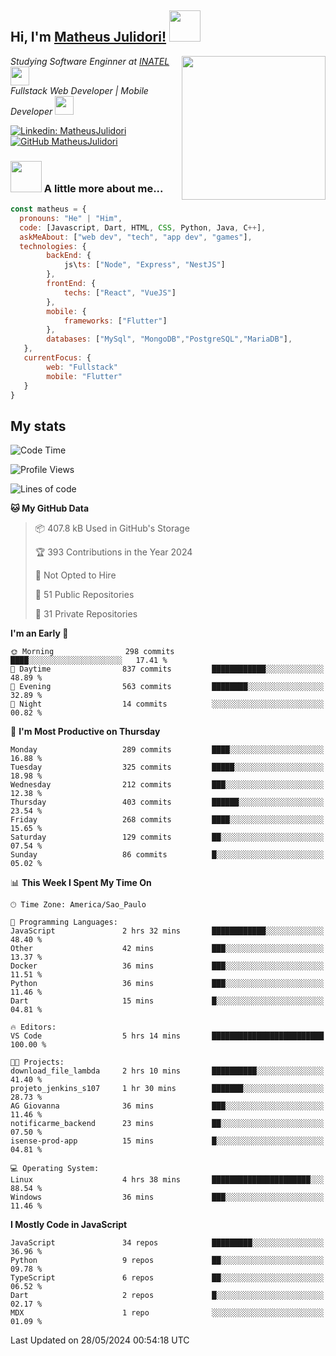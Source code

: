 <h2> Hi, I'm <a href="https://matheusjulidori.github.io" target="_blank">Matheus Julidori!</a> <img src="https://media.giphy.com/media/12oufCB0MyZ1Go/giphy.gif" width="50"></h2>
<img align='right' src="https://media.giphy.com/media/3oKIPnAiaMCws8nOsE/giphy.gif" width="230" height="auto">
<p><em>Studying Software Enginner at <a href="http://www.inatel.br" target="_blank">INATEL</a><img src="https://media.giphy.com/media/fYSnHlufseco8Fh93Z/giphy.gif" width="30"></br>
  Fullstack Web Developer | Mobile Developer <img src="https://media.giphy.com/media/WUlplcMpOCEmTGBtBW/giphy.gif" width="30">
</em></p>

[![Linkedin: MatheusJulidori](https://img.shields.io/badge/-MatheusJulidori-blue?style=flat-square&logo=Linkedin&logoColor=white&link=https://www.linkedin.com/in/MatheusJulidori/)](https://www.linkedin.com/in/MatheusJulidori/)
[![GitHub MatheusJulidori](https://img.shields.io/github/followers/matheusjulidori?label=follow&style=social)](https://github.com/MatheusJulidori)


### <img src="https://media.giphy.com/media/VgCDAzcKvsR6OM0uWg/giphy.gif" width="50"> A little more about me...  

```javascript
const matheus = {
  pronouns: "He" | "Him",
  code: [Javascript, Dart, HTML, CSS, Python, Java, C++],
  askMeAbout: ["web dev", "tech", "app dev", "games"],
  technologies: {
        backEnd: {
            js\ts: ["Node", "Express", "NestJS"]
        },
        frontEnd: {
            techs: ["React", "VueJS"]
        },
        mobile: {
            frameworks: ["Flutter"]
        },
        databases: ["MySql", "MongoDB","PostgreSQL","MariaDB"],
   },
   currentFocus: {
        web: "Fullstack"
        mobile: "Flutter"
   }
}
```
<h2>My stats</h2>

<!--START_SECTION:waka-->
![Code Time](http://img.shields.io/badge/Code%20Time-614%20hrs%2053%20mins-blue)

![Profile Views](http://img.shields.io/badge/Profile%20Views-0-blue)

![Lines of code](https://img.shields.io/badge/From%20Hello%20World%20I%27ve%20Written-6.6%20million%20lines%20of%20code-blue)

**🐱 My GitHub Data** 

> 📦 407.8 kB Used in GitHub's Storage 
 > 
> 🏆 393 Contributions in the Year 2024
 > 
> 🚫 Not Opted to Hire
 > 
> 📜 51 Public Repositories 
 > 
> 🔑 31 Private Repositories 
 > 
**I'm an Early 🐤** 

```text
🌞 Morning                298 commits         ████░░░░░░░░░░░░░░░░░░░░░   17.41 % 
🌆 Daytime                837 commits         ████████████░░░░░░░░░░░░░   48.89 % 
🌃 Evening                563 commits         ████████░░░░░░░░░░░░░░░░░   32.89 % 
🌙 Night                  14 commits          ░░░░░░░░░░░░░░░░░░░░░░░░░   00.82 % 
```
📅 **I'm Most Productive on Thursday** 

```text
Monday                   289 commits         ████░░░░░░░░░░░░░░░░░░░░░   16.88 % 
Tuesday                  325 commits         █████░░░░░░░░░░░░░░░░░░░░   18.98 % 
Wednesday                212 commits         ███░░░░░░░░░░░░░░░░░░░░░░   12.38 % 
Thursday                 403 commits         ██████░░░░░░░░░░░░░░░░░░░   23.54 % 
Friday                   268 commits         ████░░░░░░░░░░░░░░░░░░░░░   15.65 % 
Saturday                 129 commits         ██░░░░░░░░░░░░░░░░░░░░░░░   07.54 % 
Sunday                   86 commits          █░░░░░░░░░░░░░░░░░░░░░░░░   05.02 % 
```


📊 **This Week I Spent My Time On** 

```text
🕑︎ Time Zone: America/Sao_Paulo

💬 Programming Languages: 
JavaScript               2 hrs 32 mins       ████████████░░░░░░░░░░░░░   48.40 % 
Other                    42 mins             ███░░░░░░░░░░░░░░░░░░░░░░   13.37 % 
Docker                   36 mins             ███░░░░░░░░░░░░░░░░░░░░░░   11.51 % 
Python                   36 mins             ███░░░░░░░░░░░░░░░░░░░░░░   11.46 % 
Dart                     15 mins             █░░░░░░░░░░░░░░░░░░░░░░░░   04.81 % 

🔥 Editors: 
VS Code                  5 hrs 14 mins       █████████████████████████   100.00 % 

🐱‍💻 Projects: 
download_file_lambda     2 hrs 10 mins       ██████████░░░░░░░░░░░░░░░   41.40 % 
projeto_jenkins_s107     1 hr 30 mins        ███████░░░░░░░░░░░░░░░░░░   28.73 % 
AG Giovanna              36 mins             ███░░░░░░░░░░░░░░░░░░░░░░   11.46 % 
notificarme_backend      23 mins             ██░░░░░░░░░░░░░░░░░░░░░░░   07.50 % 
isense-prod-app          15 mins             █░░░░░░░░░░░░░░░░░░░░░░░░   04.81 % 

💻 Operating System: 
Linux                    4 hrs 38 mins       ██████████████████████░░░   88.54 % 
Windows                  36 mins             ███░░░░░░░░░░░░░░░░░░░░░░   11.46 % 
```

**I Mostly Code in JavaScript** 

```text
JavaScript               34 repos            █████████░░░░░░░░░░░░░░░░   36.96 % 
Python                   9 repos             ██░░░░░░░░░░░░░░░░░░░░░░░   09.78 % 
TypeScript               6 repos             ██░░░░░░░░░░░░░░░░░░░░░░░   06.52 % 
Dart                     2 repos             █░░░░░░░░░░░░░░░░░░░░░░░░   02.17 % 
MDX                      1 repo              ░░░░░░░░░░░░░░░░░░░░░░░░░   01.09 % 
```




 Last Updated on 28/05/2024 00:54:18 UTC
<!--END_SECTION:waka-->
